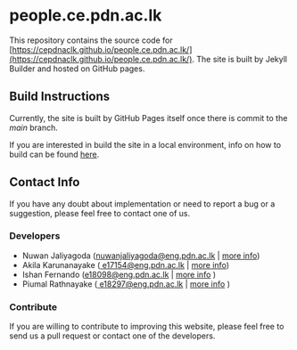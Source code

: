 # people.ce.pdn.ac.lk

This repository contains the source code for [https://cepdnaclk.github.io/people.ce.pdn.ac.lk/](https://cepdnaclk.github.io/people.ce.pdn.ac.lk/). The site is built by Jekyll Builder and hosted on GitHub pages.

## Build Instructions

Currently, the site is built by GitHub Pages itself once there is commit to the _main_ branch.

If you are interested in build the site in a local environment, info on how to build can be found [here](https://cepdnaclk.github.io/people.ce.pdn.ac.lk/documentation/run-locally/). 

## Contact Info

If you have any doubt about implementation or need to report a bug or a suggestion, please feel free to contact one of us.

### Developers

- Nuwan Jaliyagoda (<a href="mailto:nuwanjaliyagoda@eng.pdn.ac.lk">nuwanjaliyagoda@eng.pdn.ac.lk</a> | <a href="https://cepdnaclk.github.io/people.ce.pdn.ac.lk/students/e15/140/">more info</a>)
- Akila Karunanayake (<a href="mailto:
e17154@eng.pdn.ac.lk">
e17154@eng.pdn.ac.lk</a> | <a href="https://cepdnaclk.github.io/people.ce.pdn.ac.lk/students/e17/154/">more info</a>)
- Ishan Fernando (<a href="mailto:e18098@eng.pdn.ac.lk">e18098@eng.pdn.ac.lk</a> | <a href="https://cepdnaclk.github.io/people.ce.pdn.ac.lk/students/e18/098/">more info</a> )
- Piumal Rathnayake (<a href="mailto:
e18297@eng.pdn.ac.lk">
e18297@eng.pdn.ac.lk</a> | <a href="https://cepdnaclk.github.io/people.ce.pdn.ac.lk/students/e18/297/">more info</a> )
### Contribute

If you are willing to contribute to improving this website, please feel free to send us a pull request or contact one of the developers.
